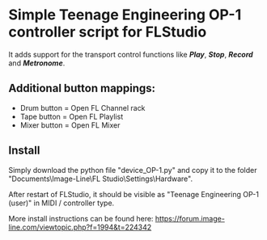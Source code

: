 # Simple Teenage Engineering OP-1 controller script for FLStudio

It adds support for the transport control functions like ***Play***, ***Stop***, ***Record*** and ***Metronome***.

## Additional button mappings:

* Drum button = Open FL Channel rack
* Tape button = Open FL Playlist
* Mixer button = Open FL Mixer

## Install

Simply download the python file "device_OP-1.py" and copy it to the folder "Documents\Image-Line\FL Studio\Settings\Hardware".

After restart of FLStudio, it should be visible as "Teenage Engineering OP-1 (user)" in MIDI / controller type.

More install instructions can be found here:
https://forum.image-line.com/viewtopic.php?f=1994&t=224342